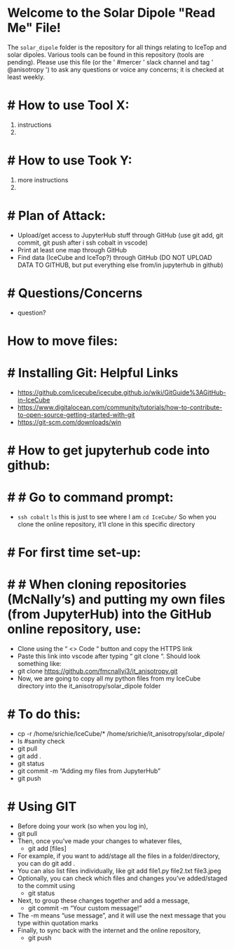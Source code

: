 # Welcome to the Solar Dipole "Read Me" File!

The `solar_dipole` folder is the repository for all things relating to IceTop and solar dipoles. Various tools can be found in this repository (tools are pending). Please use this file (or the ' #mercer ' slack channel and tag ' @anisotropy ') to ask any questions or voice any concerns; it is checked at least weekly.

# # How to use Tool X:
1. instructions
2. 

# # How to use Took Y:
1. more instructions
2. 

# # Plan of Attack:
- Upload/get access to JupyterHub stuff through GitHub (use git add, git commit, git push after i ssh cobalt in vscode)
- Print at least one map through GitHub
- Find data (IceCube and IceTop?) through GitHub (DO NOT UPLOAD DATA TO GITHUB, but put everything else from/in jupyterhub in github)

# # Questions/Concerns
- question?

# How to move files:
# # Installing Git: Helpful Links
- https://github.com/icecube/icecube.github.io/wiki/GitGuide%3AGitHub-in-IceCube
- https://www.digitalocean.com/community/tutorials/how-to-contribute-to-open-source-getting-started-with-git
- https://git-scm.com/downloads/win

# # How to get jupyterhub code into github:
# # # Go to command prompt:
- `ssh cobalt`
`ls` this is just to see where I am
`cd IceCube/` So when you clone the online repository, it’ll clone in this specific directory

# # For first time set-up:
# # # When cloning repositories (McNally’s) and putting my own files (from JupyterHub) into the GitHub online repository, use:
- Clone using the “ <> Code “ button and copy the HTTPS link
- Paste this link into vscode after typing “ git clone “. Should look something like:
- git clone https://github.com/fmcnallyi3/it_anisotropy.git
- Now, we are going to copy all my python files from my IceCube directory into the it_anisotropy/solar_dipole folder
# # To do this:
- cp -r /home/srichie/IceCube/* /home/srichie/it_anisotropy/solar_dipole/
- ls #sanity check
- git pull
- git add .
- git status
- git commit -m “Adding my files from JupyterHub”
- git push
# # Using GIT
- Before doing your work (so when you log in),
- git pull
- Then, once you’ve made your changes to whatever files,
    - git add [files]
- For example, if you want to add/stage all the files in a folder/directory, you can do git add .
- You can also list files individually, like git add file1.py file2.txt file3.jpeg
- Optionally, you can check which files and changes you’ve added/staged to the commit using
  - git status
- Next, to group these changes together and add a message,
  - git commit -m “Your custom message!”
- The -m means “use message”, and it will use the next message that you type within quotation marks
- Finally, to sync back with the internet and the online repository,
  - git push

